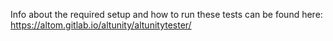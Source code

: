 Info about the required setup and how to run these tests can be found here:
https://altom.gitlab.io/altunity/altunitytester/